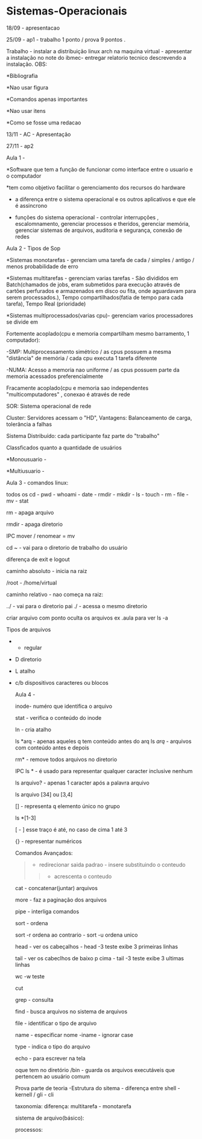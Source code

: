 # Sistemas-Operacionais

 18/09 - apresentacao
 
 25/09 - ap1 - trabalho 1 ponto / prova 9 pontos .

 Trabalho - instalar a distribuição linux arch na maquina virtual - apresentar a instalação no note do ibmec- entregar relatorio tecnico descrevendo a instalação.
 OBS:
 
 *Bibliografia
 
 *Nao usar figura
 
 *Comandos apenas importantes
 
 *Nao usar itens
 
 *Como se fosse uma redacao
 
 13/11 - AC - Apresentação

 27/11 - ap2

 Aula 1 - 
 
 *Software que tem a função de funcionar como interface entre o usuario e o computador
 
 *tem como objetivo facilitar o gerenciamento dos recursos do hardware

 * a diferença entre o sistema operacional e os outros aplicativos e que ele é assincrono

 * funções do sistema operacional - controlar interrupções , escalomnamento, gerenciar processos e theridos, gerenciar memória, gerenciar sistemas de arquivos, auditoria e segurança, conexão de redes
 
 Aula 2 - Tipos de Sop

 *Sistemas monotarefas - gerenciam uma tarefa de cada / simples / antigo / menos probabilidade de erro

 *Sistemas multitarefas - gerenciam varias tarefas - São divididos em Batch(chamados de jobs, eram submetidos para execução através de cartões perfurados e armazenados em disco ou fita, onde aguardavam para serem processados.), Tempo compartilhados(fatia de tempo para cada tarefa), Tempo Real (prioridade)

 *Sistemas multiprocessados(varias cpu)- gerenciam varios processadores se divide em 
 
 Fortemente acoplado(cpu e memoria compartilham mesmo barramento, 1 computador):

 -SMP: Multiprocessamento simétrico / as cpus possuem a mesma "distância" de memória / cada cpu executa 1 tarefa diferente

 -NUMA: Acesso a memoria nao uniforme / as cpus possuem parte da memoria acessados preferencialmente
 
 Fracamente acoplado(cpu e memoria sao independentes "multicomputadores" , conexao é através de rede 

 SOR: Sistema operacional de rede

 Cluster: Servidores acessam o "HD", Vantagens: Balanceamento de carga, tolerância a falhas 

 Sistema Distribuído: cada participante faz parte do "trabalho"

 Classficados quanto a quantidade de usuários 

 *Monousuario - 

 *Multiusuario - 

 Aula 3 - comandos linux:

 todos os cd - pwd - whoami - date - rmdir - mkdir - ls  - touch - rm - file - mv - stat 

 rm - apaga arquivo

 rmdir - apaga diretorio

 IPC mover / renomear = mv

 cd ~ - vai para o diretorio de trabalho do usuário

 diferença de exit e logout

 caminho absoluto - inicia na raiz
 
 /root - /home/virtual

caminho relativo - nao começa na raiz:

../ - vai para o diretorio pai 
./ - acessa o mesmo diretorio

criar arquivo com ponto oculta os arquivos ex .aula
para ver ls -a

Tipos de arquivos 
-  - regular
-  D diretorio
-  L atalho
- c/b dispositivos caracteres ou blocos

  Aula 4 -

  inode- numéro que identifica o arquivo

  stat - verifica o conteúdo do inode

  ln - cria atalho

  ls *arq - apenas aqueles q tem conteúdo antes do arq
  ls *arq* - arquivos com conteúdo antes e depois

   rm* - remove todos arquivos no diretorio

  IPC ls * - é usado para representar qualquer caracter inclusive nenhum

  ls arquivo? - apenas 1 caracter após a palavra arquivo

  ls arquivo [34] ou [3,4]

  [] - representa q elemento único no grupo

  ls *[1-3]

  [ - ] esse traço é até, no caso de cima 1 até 3

  {} - representar numéricos

  Comandos Avançados:

  > - redirecionar saida padrao - insere substituindo o conteudo
  >> - acrescenta o conteudo
  
  cat - concatenar(juntar) arquivos

  more - faz a paginação dos arquivos

  pipe - interliga comandos

  sort - ordena
  
  sort -r ordena ao contrario  - sort -u ordena unico

  head - ver os cabeçalhos  - head -3 teste exibe 3 primeiras linhas

  tail - ver os cabeclhos de baixo p cima - tail -3 teste exibe 3 ultimas linhas

  wc -w teste

  cut

  grep - consulta

  find - busca arquivos no sistema de arquivos

  file - identificar o tipo de arquivo

  name - especificar nome
  -iname - ignorar case

  type - indica o tipo do arquivo

  echo - para escrever na tela
 
  oque tem no diretório /bin - guarda os arquivos executáveis que pertencem ao usuário comum

  Prova parte de teoria -Estrutura do sitema - diferença entre shell - kernell / gli - cli

  taxonomia: diferença: multitarefa - monotarefa

  sistema de arquivo(básico):

  processos:
  


  



